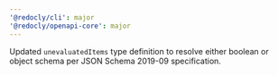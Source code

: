```yaml
---
'@redocly/cli': major
'@redocly/openapi-core': major
---
```


Updated `unevaluatedItems` type definition to resolve either boolean or object schema per JSON Schema 2019-09 specification.
